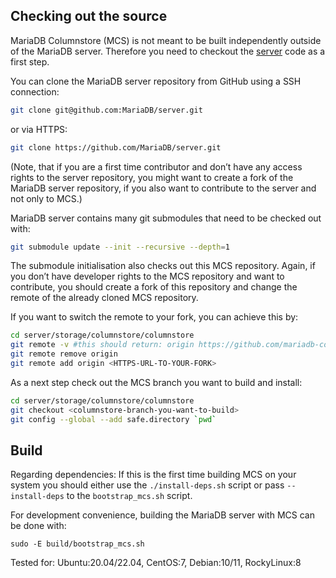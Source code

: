 ## Checking out the source

MariaDB Columnstore (MCS) is not meant to be built independently outside of the MariaDB server. Therefore you need to checkout the [server](https://github.com/MariaDB/server) code as a first step.

You can clone the MariaDB server repository from GitHub using a SSH connection:

```bash
git clone git@github.com:MariaDB/server.git

```

or via HTTPS:

```bash
git clone https://github.com/MariaDB/server.git

```

(Note, that if you are a first time contributor and don’t have any access rights to the server repository, you might want to create a fork of the MariaDB server repository, if you also want to contribute to the server and not only to MCS.)

MariaDB server contains many git submodules that need to be checked out with:

```bash
git submodule update --init --recursive --depth=1

```

The submodule initialisation also checks out this MCS repository. Again, if you don’t have developer rights to the MCS repository and want to contribute, you should create a fork of this repository and change the remote of the already cloned MCS repository.

If you want to switch the remote to your fork, you can achieve this by:

```bash
cd server/storage/columnstore/columnstore
git remote -v #this should return: origin https://github.com/mariadb-corporation/mariadb-columnstore-engine.git (fetch)
git remote remove origin
git remote add origin <HTTPS-URL-TO-YOUR-FORK>
```

As a next step check out the MCS branch you want to build and install:

```bash
cd server/storage/columnstore/columnstore
git checkout <columnstore-branch-you-want-to-build>
git config --global --add safe.directory `pwd`
```

## Build

Regarding dependencies: If this is the first time building MCS on your system you should either use the `./install-deps.sh` script or pass `--install-deps` to the `bootstrap_mcs.sh` script.

For development convenience, building the MariaDB server with MCS can be done with:

```
sudo -E build/bootstrap_mcs.sh
```

Tested for: Ubuntu:20.04/22.04, CentOS:7, Debian:10/11, RockyLinux:8

